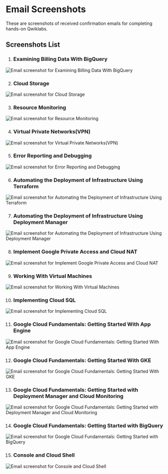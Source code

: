 # Email Screenshots

These are screenshots of received confirmation emails for completing hands-on Qwiklabs.

## Screenshots List

1. ### Examining Billing Data With BigQuery

![Email screenshot for Examining Billing Data With BigQuery](./images/lab1.png "Examining Billing Data With BigQuery Lab")

2. ### Cloud Storage

![Email screenshot for Cloud Storage](./images/lab2.png "Cloud Storage Lab")

3. ### Resource Monitoring

![Email screenshot for Resource Monitoring](./images/lab3.png "Resource Monitoring Lab")

4. ### Virtual Private Networks(VPN)

![Email screenshot for Virtual Private Networks(VPN)](./images/lab4.png "Virtual Private Networks(VPN) Lab")

5. ### Error Reporting and Debugging

![Email screenshot for Error Reporting and Debugging](./images/lab5.png "Error Reporting and Debugging Lab")

6. ### Automating the Deployment of Infrastructure Using Terraform

![Email screenshot for Automating the Deployment of Infrastructure Using Terraform](./images/lab6.png "Automating the Deployment of Infrastructure Using Terraform Lab")

7. ### Automating the Deployment of Infrastructure Using Deployment Manager

![Email screenshot for Automating the Deployment of Infrastructure Using Deployment Manager](./images/lab7.png "Automating the Deployment of Infrastructure Using Deployment Manager Lab")

8. ### Implement Google Private Access and Cloud NAT

![Email screenshot for Implement Google Private Access and Cloud NAT](./images/lab8.png "Implement Google Private Access and Cloud NAT Lab")

9. ### Working With Virtual Machines

![Email screenshot for Working With Virtual Machines](./images/lab9.png "Working With Virtual Machines Lab")

10. ### Implementing Cloud SQL

![Email screenshot for Implementing Cloud SQL](./images/lab10.png "Implementing Cloud SQL Lab")

11. ### Google Cloud Fundamentals: Getting Started With App Engine

![Email screenshot for Google Cloud Fundamentals: Getting Started With App Engine](./images/lab11.png "Google Cloud Fundamentals: Getting Started With App Engine Lab")

12. ### Google Cloud Fundamentals: Getting Started With GKE

![Email screenshot for Google Cloud Fundamentals: Getting Started With GKE](./images/lab12.png "Google Cloud Fundamentals: Getting Started With GKE Lab")

13. ### Google Cloud Fundamentals: Getting Started with Deployment Manager and Cloud Monitoring

![Email screenshot for Google Cloud Fundamentals: Getting Started with Deployment Manager and Cloud Monitoring](./images/lab13.png "Google Cloud Fundamentals: Getting Started with Deployment Manager and Cloud Monitoring Lab")

14. ### Google Cloud Fundamentals: Getting Started with BigQuery

![Email screenshot for Google Cloud Fundamentals: Getting Started with BigQuery](./images/lab14.png "Google Cloud Fundamentals: Getting Started with BigQuery Lab")

15. ### Console and Cloud Shell

![Email screenshot for Console and Cloud Shell](./images/lab15.png "Console and Cloud Shell Lab")